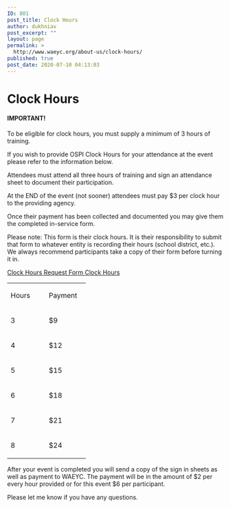 ```yaml
---
ID: 801
post_title: Clock Hours
author: dukhniav
post_excerpt: ""
layout: page
permalink: >
  http://www.waeyc.org/about-us/clock-hours/
published: true
post_date: 2020-07-10 04:13:03
---
```

<h1>Clock Hours</h1>		
				<h4>IMPORTANT! </h4>
																						<p><p>To be eligible for clock hours, you must supply a minimum of 3 hours of training.</p></p>
		<p>If you wish to provide OSPI Clock Hours for your attendance at the event please refer to the information below.</p><p>Attendees must attend all three hours of training and sign an attendance sheet to document their participation.</p><p>At the END of the event (not sooner) attendees must pay $3 per clock hour to the providing agency.</p><p>Once their payment has been collected and documented you may give them the completed in-service form.</p><p>Please note: This form is their clock hours. It is their responsibility to submit that form to whatever entity is recording their hours (school district, etc.). We always recommend participants take a copy of their form before turning it in.</p>		
		<a href="http://dukhnitskiy.codes/about-us/clock-hours/clock-hours-request-form/" data-text="Clock Hours Request Form">
				Clock Hours Request Form
		</a>
												<a href="">Clock Hours</a>
					<table><tbody><tr><td width="73"><p>Hours</p></td><td width="78"><p>Payment</p></td></tr><tr><td width="73"><p>3</p></td><td width="78"><p>$9</p></td></tr><tr><td width="73"><p>4</p></td><td width="78"><p>$12</p></td></tr><tr><td width="73"><p>5</p></td><td width="78"><p>$15</p></td></tr><tr><td width="73"><p>6</p></td><td width="78"><p>$18</p></td></tr><tr><td width="73"><p>7</p></td><td width="78"><p>$21</p></td></tr><tr><td width="73"><p>8</p></td><td width="78"><p>$24</p></td></tr></tbody></table>
		<p>After your event is completed you will send a copy of the sign in sheets as well as payment to WAEYC. The payment will be in the amount of $2 per every hour provided or for this event $6 per participant.</p><p>Please let me know if you have any questions.</p>